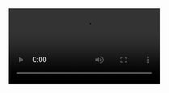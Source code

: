 <video>
    <source src="https://streamtape.com/v/q6KG6BAekkhaR7/1._Meet_your_professor_Edwin.mp4">
</video>
